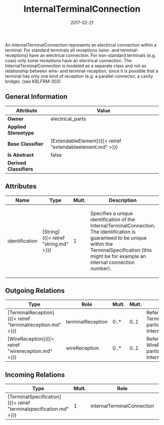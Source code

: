 ﻿---
title: InternalTerminalConnection
toc: false
type: specs
date: "2017-02-21"
draft: false
specification: VEC
version: 1.1.3
documentType: "Recommendation"
elementType: Class
classes:
  - InternalTerminalConnection
menu_name: vec-1.1.3
---
<p> An InternalTerminalConnection represents an electrical connection within a terminal. For standard terminals all receptions (wire- and terminal-receptions) have an electrical connection. For non-standard terminals (e.g. coax) only some receptions have an electrical connection. The InternalTerminalConnection is modeled as a separate class and not as relationship between wire- and terminal-reception, since it is possible that a terminal has only one kind of reception (e.g. a parallel connector, a cavity bridge). (see KBLFRM-302)      </p>

## General Information

| Attribute               | Value |
|-------------------------|-------|
| **Owner**               | electrical_parts |
| **Applied Stereotype**  |   |
| **Base Classifier**     | [ExtendableElement]({{< relref "extendableelement.md" >}})<br/>  |
| **Is Abstract**         | false |
| **Derived Classifiers** |   |

## Attributes
|  Name  |  Type  |  Mult.  |  Description  |  Owning Classifier  |
|--------|--------|---------|---------------|--------------|
|identification | [String]({{< relref "string.md" >}}) | 1 | <p> Specifies a unique identification of the InternalTerminalConnection. The identification is guaranteed to be unique within the TerminalSpecification (this might be for example an internal connection number).      </p> | [InternalTerminalConnection]({{< relref "internalterminalconnection.md" >}}) |

## Outgoing Relations
|    Type  |   Role   |   Mult.   |   Mult.   |   Description   |
|----------|----------|-----------|-----------|-----------------|
| [TerminalReception]({{< relref "terminalreception.md" >}}) | terminalReception | 0..* | 0..1 | References the TerminalReceptions that participate in the InternalTerminalConnection. |
| [WireReception]({{< relref "wirereception.md" >}}) | wireReception | 0..* | 0..1 | References the WireReceptions that participate in the InternalTerminalConnection. |
##  Incoming Relations
|    Type  |   Mult.  |   Role    |   Mult.   |   Description  |
|----------|----------|-----------|-----------|----------------|
| [TerminalSpecification]({{< relref "terminalspecification.md" >}}) | 1 | internalTerminalConnection | 0..* | Specifies the InternalTerminalConnections of the terminal. |
